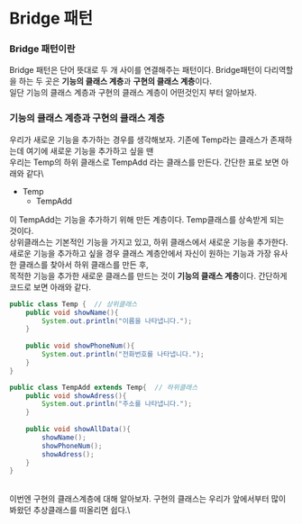 # Bridge 패턴

### Bridge 패턴이란
Bridge 패턴은 단어 뜻대로 두 개 사이를 연결해주는 패턴이다. Bridge패턴이 다리역할을 하는 두 곳은 **기능의 클래스 계층**과 **구현의 클래스 계층**이다.\
일단 기능의 클래스 계층과 구현의 클래스 계층이 어떤것인지 부터 알아보자.

### 기능의 클래스 계층과 구현의 클래스 계층

우리가 새로운 기능을 추가하는 경우를 생각해보자. 기존에 Temp라는 클래스가 존재하는데 여기에 새로운 기능을 추가하고 싶을 땐 \
우리는 Temp의 하위 클래스로 TempAdd 라는 클래스를 만든다. 간단한 표로 보면 아래와 같다\
* Temp
  * TempAdd

이 TempAdd는 기능을 추가하기 위해 만든 계층이다. Temp클래스를 상속받게 되는 것이다.\
상위클래스는 기본적인 기능을 가지고 있고, 하위 클래스에서 새로운 기능을 추가한다.\
새로운 기능을 추가하고 싶을 경우 클래스 계층안에서 자신이 원하는 기능과 가장 유사한 클래스를 찾아서 하위 클래스를 만든 후,\
목적한 기능을 추가한 새로운 클래스를 만드는 것이 **기능의 클래스 계층**이다. 간단하게 코드로 보면 아래와 같다.
```java
public class Temp {  // 상위클래스
    public void showName(){
        System.out.println("이름을 나타냅니다.");
    }
    
    public void showPhoneNum(){
        System.out.println("전화번호를 나타냅니다.");
    }
}
```
```java
public class TempAdd extends Temp{  // 하위클래스
    public void showAdress(){
        System.out.println("주소를 나타냅니다.");
    }
    
    public void showAllData(){
        showName();
        showPhoneNum();
        showAdress();
    }
}
```
\
이번엔 구현의 클래스계층에 대해 알아보자. 구현의 클래스는 우리가 앞에서부터 많이 봐왔던 추상클래스를 떠올리면 쉽다.\
